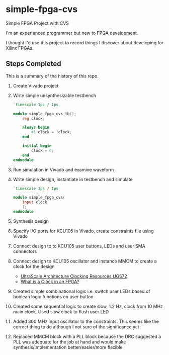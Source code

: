 # simple-fpga-cvs
Simple FPGA Project with CVS

I'm an experienced programmer but new to FPGA development.

I thought I'd use this project to record things I discover about developing for Xilinx FPGAs.

## Steps Completed

This is a summary of the history of this repo.

1. Create Vivado project
1. Write simple unsynthesizable testbench

   ```verilog
   `timescale 1ps / 1ps

   module simple_fpga_cvs_tb();
       reg clock;

       always begin
           #1 clock = !clock;
       end

       initial begin
           clock = 0;
       end
   endmodule
   ```

1. Run simulation in Vivado and examine waveform
1. Write simple design, instantiate in testbench and simulate

   ```verilog
   `timescale 1ps / 1ps

   module simple_fpga_cvs(
       input clock
       );
   endmodule
   ```
1. Synthesis design
1. Specify I/O ports for KCU105 in Vivado, create constraints file using Vivado
1. Connect design to to KCU105 user buttons, LEDs and user SMA connectors
1. Connect design to KCU105 oscillator and instance MMCM to create a clock for the design
   * [UltraScale Architecture Clocking Resources UG572](https://www.xilinx.com/support/documentation/user_guides/ug572-ultrascale-clocking.pdf)
   * [What is a Clock in an FPGA?](https://www.youtube.com/watch?v=htwlb-DuEK8)
1. Created simple combinational logic i.e. switch user LEDs based of boolean logic functions on user button
1. Created some sequential logic to create slow, 1.2 Hz, clock from 10 MHz main clock. Used slow clock to flash user LED
1. Added 300 MHz input oscillator to the constraints. This seems like the correct thing to do although I not sure of the significance yet
1. Replaced MMCM block with a PLL block because the DRC suggested a PLL was adequate for the job at hand and would make synthesis/implementation better/easier/more flexible
